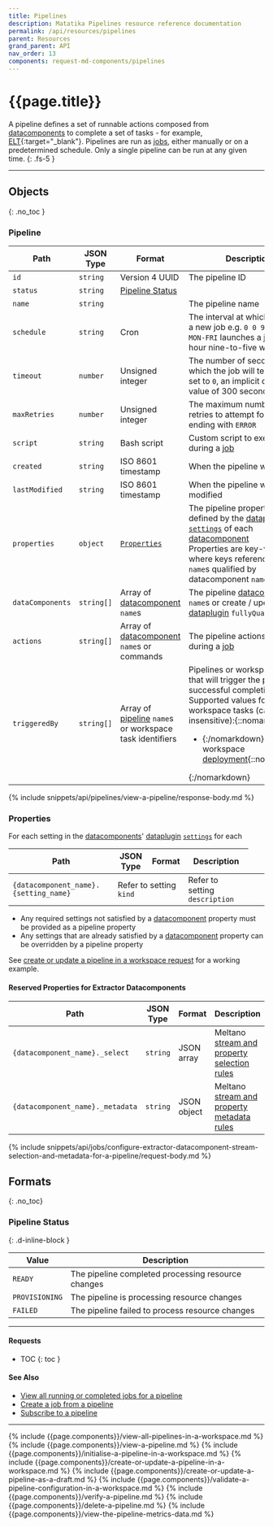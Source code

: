 ```yaml
---
title: Pipelines
description: Matatika Pipelines resource reference documentation
permalink: /api/resources/pipelines
parent: Resources
grand_parent: API
nav_order: 13
components: request-md-components/pipelines
---
```


# {{page.title}}

A pipeline defines a set of runnable actions composed from [datacomponents](datacomponents) to complete a set of tasks - for example, [ELT](https://en.wikipedia.org/wiki/Extract,_load,_transform){:target="_blank"}. Pipelines are run as [jobs](jobs), either manually or on a predetermined schedule. Only a single pipeline can be run at any given time.
{: .fs-5 }

---

## Objects
{: .no_toc }

### Pipeline

Path | JSON Type | Format | Description
---- | ---- | ------ | -----------
`id` | `string` | Version 4 UUID | The pipeline ID 
`status` | `string` | [Pipeline Status](#pipeline-status)
`name` | `string` | | The pipeline name
`schedule` | `string` | Cron | The interval at which to launch a new job e.g. `0 0 9-17 * * MON-FRI` launches a job on the hour nine-to-five weekdays
`timeout` | `number` | Unsigned integer | The number of seconds after which the job will terminate - if set to `0`, an implicit default value of 300 seconds is used
`maxRetries` | `number` | Unsigned integer | The maximum number of retries to attempt for a job ending with `ERROR`
`script` | `string` | Bash script | Custom script to execute during a [job](jobs)
`created` | `string` | ISO 8601 timestamp | When the pipeline was created
`lastModified` | `string` | ISO 8601 timestamp | When the pipeline was last modified
`properties` | `object` | [`Properties`](#properties) | The pipeline properties, defined by the [dataplugin](dataplugins) [`settings`](dataplugins#setting) of each [datacomponent](datacomponents)<br>Properties are key-value pairs, where keys reference setting `name`s qualified by datacomponent `name`s
`dataComponents` | `string[]` | Array of [datacomponent](datacomponents) `name`s | The pipeline [datacomponent](datacomponents) `name`s or create / update with [dataplugin](dataplugins#dataplugin) `fullyQualifiedName`
`actions` | `string[]` | Array of [datacomponent](datacomponents) `name`s or commands | The pipeline actions to run during a [job](jobs)
`triggeredBy` | `string[]` | Array of [pipeline](pipelines) `name`s or workspace task identifiers | Pipelines or workspace tasks that will trigger the pipeline on successful completion<br>Supported values for workspace tasks (case-insensitive):{::nomarkdown}<ul><li>{:/nomarkdown}`deploy` - workspace [deployment](deployments){::nomarkdown}</li></ul>{:/nomarkdown}

{% include snippets/api/pipelines/view-a-pipeline/response-body.md %}

### Properties

For each setting in the [datacomponents](datacomponents)' [dataplugin](dataplugins) [`settings`](dataplugins#setting) for each 

Path | JSON Type | Format | Description
---- | --------- | ------ | -----------
`{datacomponent_name}.{setting_name}` <td colspan=2>Refer to setting `kind`</td> | Refer to setting `description`

- Any required settings not satisfied by a [datacomponent](datacomponents) property must be provided as a pipeline property
- Any settings that are already satisfied by a [datacomponent](datacomponents) property can be overridden by a pipeline property

See [create or update a pipeline in a workspace request](#request-3) for a working example.

#### Reserved Properties for Extractor Datacomponents

Path | JSON Type | Format | Description
---- | --------- | ------ | -----------
`{datacomponent_name}._select` | `string` | JSON array | Meltano [stream and property selection rules](https://docs.meltano.com/concepts/plugins#select-extra)
`{datacomponent_name}._metadata` | `string` | JSON object | Meltano [stream and property metadata rules](https://docs.meltano.com/concepts/plugins#metadata-extra)

{% include snippets/api/jobs/configure-extractor-datacomponent-stream-selection-and-metadata-for-a-pipeline/request-body.md %}

## Formats
{: .no_toc}

### Pipeline Status
{: .d-inline-block }

Value | Description
----- | -----------
`READY` | The pipeline completed processing resource changes
`PROVISIONING` | The pipeline is processing resource changes
`FAILED` | The pipeline failed to process resource changes

---

#### Requests

- TOC
{: toc }

#### See Also

- [View all running or completed jobs for a pipeline](jobs#view-all-running-or-completed-jobs-for-a-pipeline)
- [Create a job from a pipeline](jobs#create-a-job-from-a-pipeline)
- [Subscribe to a pipeline](subscriptions#subscribe-to-a-pipeline)

---

{% include {{page.components}}/view-all-pipelines-in-a-workspace.md %}
{% include {{page.components}}/view-a-pipeline.md %}
{% include {{page.components}}/initialise-a-pipeline-in-a-workspace.md %}
{% include {{page.components}}/create-or-update-a-pipeline-in-a-workspace.md %}
{% include {{page.components}}/create-or-update-a-pipeline-as-a-draft.md %}
{% include {{page.components}}/validate-a-pipeline-configuration-in-a-workspace.md %}
{% include {{page.components}}/verify-a-pipeline.md %}
{% include {{page.components}}/delete-a-pipeline.md %}
{% include {{page.components}}/view-the-pipeline-metrics-data.md %}
